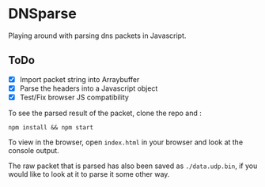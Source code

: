 # DNSparse

Playing around with parsing dns packets in Javascript.

## ToDo
- [x] Import packet string into Arraybuffer
- [x] Parse the headers into a Javascript object
- [x] Test/Fix browser JS compatibility

To see the parsed result of the packet, clone the repo and :

```npm install && npm start```

To view in the browser, open `index.html` in your browser and look at the console output.

The raw packet that is parsed has also been saved as `./data.udp.bin`, if you would like to look at it to parse it some other way.

